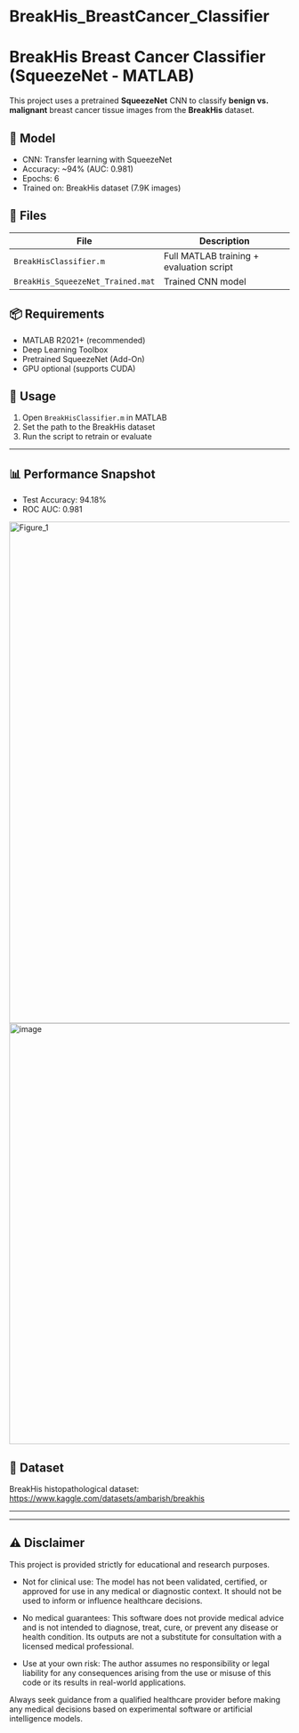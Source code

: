 # BreakHis_BreastCancer_Classifier


# BreakHis Breast Cancer Classifier (SqueezeNet - MATLAB)

This project uses a pretrained **SqueezeNet** CNN to classify **benign vs. malignant** breast cancer tissue images from the **BreakHis** dataset.

## 🧠 Model
- CNN: Transfer learning with SqueezeNet
- Accuracy: ~94% (AUC: 0.981)
- Epochs: 6
- Trained on: BreakHis dataset (7.9K images)

## 📁 Files

| File                             | Description                              |
|----------------------------------|------------------------------------------|
| `BreakHisClassifier.m`           | Full MATLAB training + evaluation script |
| `BreakHis_SqueezeNet_Trained.mat`| Trained CNN model                        |

## 📦 Requirements

- MATLAB R2021+ (recommended)
- Deep Learning Toolbox
- Pretrained SqueezeNet (Add-On)
- GPU optional (supports CUDA)

## 🚀 Usage

1. Open `BreakHisClassifier.m` in MATLAB
2. Set the path to the BreakHis dataset
3. Run the script to retrain or evaluate

---

## 📊 Performance Snapshot

- Test Accuracy: 94.18%
- ROC AUC: 0.981
<img width="1222" height="902" alt="Figure_1" src="https://github.com/user-attachments/assets/fda4d3d5-9c0c-4b90-8455-a421a104eb1b" />

<img width="987" height="757" alt="image" src="https://github.com/user-attachments/assets/78b8cd14-6036-4e32-85d5-e35d103f7694" />



## 🔬 Dataset
BreakHis histopathological dataset:  
https://www.kaggle.com/datasets/ambarish/breakhis

---


---

## ⚠️ Disclaimer

This project is provided strictly for educational and research purposes.

- Not for clinical use: The model has not been validated, certified, or approved for use in any medical or diagnostic context. It should not be used to inform or influence healthcare decisions.

- No medical guarantees: This software does not provide medical advice and is not intended to diagnose, treat, cure, or prevent any disease or health condition. Its outputs are not a substitute for consultation with a licensed medical professional.

- Use at your own risk: The author assumes no responsibility or legal liability for any consequences arising from the use or misuse of this code or its results in real-world applications.

Always seek guidance from a qualified healthcare provider before making any medical decisions based on experimental software or artificial intelligence models.

